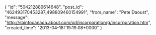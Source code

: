  {
   "id": "504212889614648",
   "post_id": "462493170453287_498809460154991",
   "from_name": "Pete Daoust",
   "message": "http://sbinfocanada.about.com/od/incorporation/g/incorporation.htm",
   "created_time": "2013-04-18T19:19:08+0000"
 }
